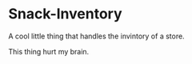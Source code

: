 # Snack-Inventory
A cool little thing that handles the invintory of a store.

This thing hurt my brain.
